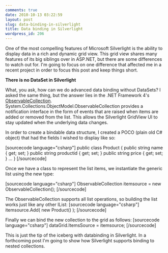 ```yaml
---
comments: true
date: 2010-10-13 03:22:59
layout: post
slug: data-binding-in-silverlight
title: Data binding in Silverlight
wordpress_id: 206
---
```


One of the most compelling features of Microsoft Silverlight is the ability to display data in a rich and dynamic grid view. This grid view shares many features of its big siblings over in ASP.NET, but there are some differences to watch out for. I'm going to focus on one difference that affected me in a recent project in order to focus this post and keep things short.

**There is no DataSet in Silverlight**

What, you ask, how can we do advanced data binding without DataSets? I asked the same thing, but the answer lies in the .NET Framework 4's [ObservableCollection](http://msdn.microsoft.com/en-us/library/ms668604.aspx). System.Collections.ObjectModel.ObservableCollection provides a notification interface in the form of events that are raised when items are added or removed from the list. This allows the Silverlight GridView UI to stay updated when the underlying data changes.

In order to create a bindable data structure, I created a POCO (plain old C# object) that had the fields I wished to display like so:

[sourcecode language="csharp"]
	public class Product
	{
		public string name { get; set; }
		public string productid { get; set; }
		public string price { get; set; }
               ...
      }
[/sourcecode]

Once we have a class to represent the list items, we instantiate the generic list using the new type:

[sourcecode language="csharp"]
ObservableCollection<Product> itemsource = new ObservableCollection<Product>();
[/sourcecode]

The ObservableCollection supports all list operations, so building the list works just like any other IList:
[sourcecode language="csharp"]
itemsource.Add( new Product() );
[/sourcecode]

Finally we can bind the new collection to the grid as follows:
[sourcecode language="csharp"]
dataGrid.ItemsSource = itemsource;
[/sourcecode]

This is just the tip of the iceberg with databinding in Silverlight. In a forthcoming post I'm going to show how Silverlight supports binding to nested collections.
